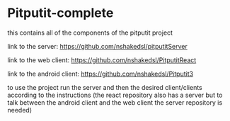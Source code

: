 # Pitputit-complete
this contains all of the components of the pitputit project


link to the server:
https://github.com/nshakedsl/pitputitServer

link to the web client:
https://github.com/nshakedsl/PitputitReact

link to the android client:
https://github.com/nshakedsl/Pitputit3

to use the project run the server and then the desired client/clients according to the instructions (the react repository also has a server but to talk between the android client and the web client the server 
repository is needed)

